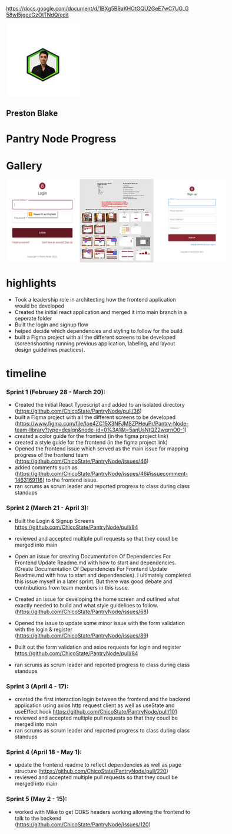 https://docs.google.com/document/d/1BXg5B9aKHOtGQU2GeE7wC7UG_G58wI5jgeeGzOtTNdQ/edit
  
<p align="left">
    <img width="200" src="assets/3dgif.gif">
</p>

## Preston Blake

# Pantry Node Progress 
# Gallery 
  <div style="display: flex; justify-content: space-between;">

 
  <img src="assets/login.png" width="200" alt="login" style="max-width:200px;"/>
  <img src="assets/figma.png" width="200" alt="figma" style="max-width:200px;"/>
  <img src="assets/register.png" width="200" alt="register" style="max-width:200px;"/>

  </div>
  
  
# highlights 
- Took a leadership role in architecting how the frontend application would be developed
- Created the initial react application and merged it into main branch in a seperate folder
- Built the login and signup flow 
- helped decide which dependencies and styling to follow for the build 
- built a Figma project with all the different screens to be developed (screenshooting running previous application, labeling, and layout design guidelines practices).
# timeline 
### Sprint 1 (February 28 - March 20):
- Created the initial React Typescript and added to an isolated directory (https://github.com/ChicoState/PantryNode/pull/36)
- built a Figma project with all the different screens to be developed (https://www.figma.com/file/Ioe4ZC15X3NFJMSZPHeuPr/Pantry-Node-team-library?type=design&node-id=0%3A1&t=5anUsNtQZ2wqrnO0-1) 
- created a color guide for the frontend (in the figma project link)
- created a style guide for the frontend (in the figma project link)
- Opened the frontend issue which served as the main issue for mapping progress of the frontend team (https://github.com/ChicoState/PantryNode/issues/46) 
- added comments such as (https://github.com/ChicoState/PantryNode/issues/46#issuecomment-1463169116) to the frontend issue.
- ran scrums as scrum leader and reported progress to class during class standups 
### Sprint 2 (March 21 - April 3):
- Built the Login & Signup Screens https://github.com/ChicoState/PantryNode/pull/84
- reviewed and accepted multiple pull requests so that they coudl be merged into main 
- Open an issue for creating Documentation Of Dependencies For Frontend Update Readme.md with how to start and dependencies. (Create Documentation Of Dependencies For Frontend Update Readme.md with how to start and dependencies). I ultimately completed this issue myself in a later sprint. But there was good debate and contributions from team members in this issue. 

- Created an issue for developing the home screen and outlined what exactly needed to build and what style guidelines to follow. (https://github.com/ChicoState/PantryNode/issues/68)
- Opened the issue to update some minor issue with the form validation with the login & register (https://github.com/ChicoState/PantryNode/issues/89)

- Built out the form validation and axios requests for login and register https://github.com/ChicoState/PantryNode/pull/84

- ran scrums as scrum leader and reported progress to class during class standups
### Sprint 3 (April 4 - 17):
- created the first interaction login between the frontend and the backend application using axios http request client as well as useState and useEffect hook https://github.com/ChicoState/PantryNode/pull/101
- reviewed and accepted multiple pull requests so that they coudl be merged into main 
- ran scrums as scrum leader and reported progress to class during class standups
### Sprint 4 (April 18 - May 1):
- update the frontend readme to reflect dependencies as well as page structure (https://github.com/ChicoState/PantryNode/pull/220)
- reviewed and accepted multiple pull requests so that they coudl be merged into main 
### Sprint 5 (May 2 - 15):
- worked with Mike to get CORS headers working allowing the frontend to talk to the backend (https://github.com/ChicoState/PantryNode/issues/120)





